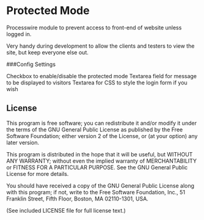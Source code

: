 Protected Mode
================

Processwire module to prevent access to front-end of website unless logged in.

Very handy during development to allow the clients and testers to view the site, but keep everyone else out.

###Config Settings

Checkbox to enable/disable the protected mode
Textarea field for message to be displayed to visitors
Textarea for CSS to style the login form if you wish


## License

This program is free software; you can redistribute it and/or
modify it under the terms of the GNU General Public License
as published by the Free Software Foundation; either version 2
of the License, or (at your option) any later version.

This program is distributed in the hope that it will be useful,
but WITHOUT ANY WARRANTY; without even the implied warranty of
MERCHANTABILITY or FITNESS FOR A PARTICULAR PURPOSE.  See the
GNU General Public License for more details.

You should have received a copy of the GNU General Public License
along with this program; if not, write to the Free Software
Foundation, Inc., 51 Franklin Street, Fifth Floor, Boston, MA  02110-1301, USA.

(See included LICENSE file for full license text.)